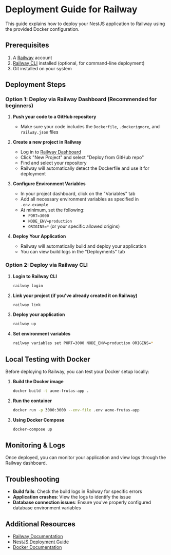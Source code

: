 # Deployment Guide for Railway

This guide explains how to deploy your NestJS application to Railway using the provided Docker configuration.

## Prerequisites

1. A [Railway](https://railway.app/) account
2. [Railway CLI](https://docs.railway.app/develop/cli) installed (optional, for command-line deployment)
3. Git installed on your system

## Deployment Steps

### Option 1: Deploy via Railway Dashboard (Recommended for beginners)

1. **Push your code to a GitHub repository**
   - Make sure your code includes the `Dockerfile`, `.dockerignore`, and `railway.json` files

2. **Create a new project in Railway**
   - Log in to [Railway Dashboard](https://railway.app/dashboard)
   - Click "New Project" and select "Deploy from GitHub repo"
   - Find and select your repository
   - Railway will automatically detect the Dockerfile and use it for deployment

3. **Configure Environment Variables**
   - In your project dashboard, click on the "Variables" tab
   - Add all necessary environment variables as specified in `.env.example`
   - At minimum, set the following:
     - `PORT=3000`
     - `NODE_ENV=production`
     - `ORIGINS=*` (or your specific allowed origins)

4. **Deploy Your Application**
   - Railway will automatically build and deploy your application
   - You can view build logs in the "Deployments" tab

### Option 2: Deploy via Railway CLI

1. **Login to Railway CLI**
   ```bash
   railway login
   ```

2. **Link your project (if you've already created it on Railway)**
   ```bash
   railway link
   ```

3. **Deploy your application**
   ```bash
   railway up
   ```

4. **Set environment variables**
   ```bash
   railway variables set PORT=3000 NODE_ENV=production ORIGINS=*
   ```

## Local Testing with Docker

Before deploying to Railway, you can test your Docker setup locally:

1. **Build the Docker image**
   ```bash
   docker build -t acme-frutas-app .
   ```

2. **Run the container**
   ```bash
   docker run -p 3000:3000 --env-file .env acme-frutas-app
   ```

3. **Using Docker Compose**
   ```bash
   docker-compose up
   ```

## Monitoring & Logs

Once deployed, you can monitor your application and view logs through the Railway dashboard.

## Troubleshooting

- **Build fails**: Check the build logs in Railway for specific errors
- **Application crashes**: View the logs to identify the issue
- **Database connection issues**: Ensure you've properly configured database environment variables

## Additional Resources

- [Railway Documentation](https://docs.railway.app/)
- [NestJS Deployment Guide](https://docs.nestjs.com/techniques/deployment)
- [Docker Documentation](https://docs.docker.com/)
